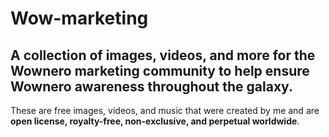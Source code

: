 # Wow-marketing
## A collection of images, videos, and more for the Wownero marketing community to help ensure Wownero awareness throughout the galaxy.
These are free images, videos, and music that were created by me and are **open license, royalty-free, non-exclusive, and perpetual worldwide**.
